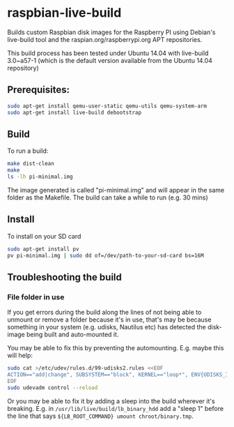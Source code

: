 # raspbian-live-build

Builds custom Raspbian disk images for the Raspberry PI using Debian's
live-build tool and the raspian.org/raspberrypi.org APT repositories.

This build process has been tested under Ubuntu 14.04 with live-build 3.0~a57-1
 (which is the default version available from the Ubuntu 14.04 repository)

## Prerequisites:
```sh
sudo apt-get install qemu-user-static qemu-utils qemu-system-arm
sudo apt-get install live-build debootstrap
```

## Build
To run a build:
```sh
make dist-clean
make
ls -lh pi-minimal.img
```

The image generated is called "pi-minimal.img" and will appear in the same
folder as the Makefile.  The build can take a while to run (e.g. 30 mins)

## Install
To install on your SD card
```sh
sudo apt-get install pv
pv pi-minimal.img | sudo dd of=/dev/path-to-your-sd-card bs=16M
```

## Troubleshooting the build

### File folder in use
If you get errors during the build along the lines of not being able to unmount
or remove a folder because it's in use, that's may be because something in your
system (e.g. udisks, Nautilus etc) has detected the disk-image being built and
auto-mounted it.

You may be able to fix this by preventing the automounting.  E.g. maybe this
will help:
```sh
sudo cat >/etc/udev/rules.d/99-udisks2.rules <<EOF
ACTION=="add|change", SUBSYSTEM=="block", KERNEL=="loop*", ENV{UDISKS_IGNORE}="1"
EOF
sudo udevadm control --reload
```

Or you may be able to fix it by adding a sleep into the build wherever it's
breaking.  E.g. in `/usr/lib/live/build/lb_binary_hdd` add a "sleep 1" before the
line that says `${LB_ROOT_COMMAND} umount chroot/binary.tmp`.

